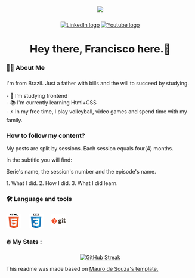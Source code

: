 <div align="center">
  <img height="150" src="https://camo.githubusercontent.com/62da68eb62b1e5f175f7d1f0191dd89a653d7908feb22d37d4a0ab07365d6791/68747470733a2f2f6d656469612e67697068792e636f6d2f6d656469612f4d3967624264396e6244724f5475314d71782f67697068792e676966" />
</div>

###

<div align="center">
  <a href="https://www.linkedin.com/in/francisco-junior-089613141/"><img src="https://img.shields.io/static/v1?message=LinkedIn&logo=linkedin&label=&color=0077B5&logoColor=white&labelColor=&style=for-the-badge" height="25" alt="LinkedIn logo"  /></a>
  <a href="https://www.youtube.com/channel/UCjdi9jROf2xxPewRTlFJcjg"><img src="https://img.shields.io/static/v1?message=Youtube&logo=youtube&label=&color=FF0000&logoColor=white&labelColor=&style=for-the-badge" height="25" alt="Youtube logo"  /></a>
</div>

###

<h1 align="center">Hey there, Francisco here.👋</h1>

###

<h3 align="left">👩‍💻  About Me</h3>

###

<p align="left">I'm from Brazil. Just a father with bills and the will to succeed by studying.<br><br>- 🔭 I’m studying frontend<br>- 📚 I'm currently learning Html+CSS<br>- ⚡ In my free time, I play volleyball, video games and spend time with my family.</p>

<h3>How to follow my content?</h3>

<p>My posts are split by sessions. Each session equals four(4) months.</p>

<p>In the subtitle you will find:</p> 
<p>Serie's name, the session's number and the episode's name.</p>
<p>1. What I did. 2. How I did. 3. What I did learn.</p>

###

<h3 align="left">🛠 Language and tools</h3>

###

<div align="left">
  <img src="https://github.com/devicons/devicon/blob/master/icons/html5/html5-original-wordmark.svg" height="40" alt="Html logo"  />
  <img width="12" />
  <img src="https://github.com/devicons/devicon/blob/master/icons/css3/css3-original-wordmark.svg" height="40" alt="CSS logo"  />
  <img width="12" />
  <img src="https://github.com/devicons/devicon/blob/master/icons/git/git-original-wordmark.svg" height="40" alt="Git logo"  />
</div>

###

<h3 align="left">🔥   My Stats :</h3>

###

<div align="center">
  <a href="https://git.io/streak-stats"><img src="https://streak-stats.demolab.com?user=mandallachico&theme=highcontrast&mode=weekly" alt="GitHub Streak" /></a>
</div>

<p>This readme was made based on <a href="https://github.com/maurodesouza/profile-readme-generator#memo-license">Mauro de Souza's template.</a></p>

###
